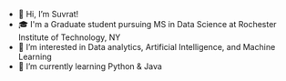 - 👋 Hi, I’m Suvrat!
- 🎓 I'm a Graduate student pursuing MS in Data Science at Rochester Institute of Technology, NY
- 👀 I’m interested in Data analytics, Artificial Intelligence, and Machine Learning
- 🌱 I’m currently learning Python & Java
